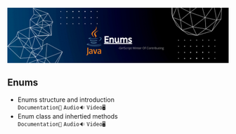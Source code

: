 ![Enums](../Assets/enums.png)
## Enums

- Enums structure and introduction<br>
  `Documentation📃`
  `Audio🔉`
  `Video🖥️`
- Enum class and inhertied methods<br>
  `Documentation📃`
  `Audio🔉`
  `Video🖥️`